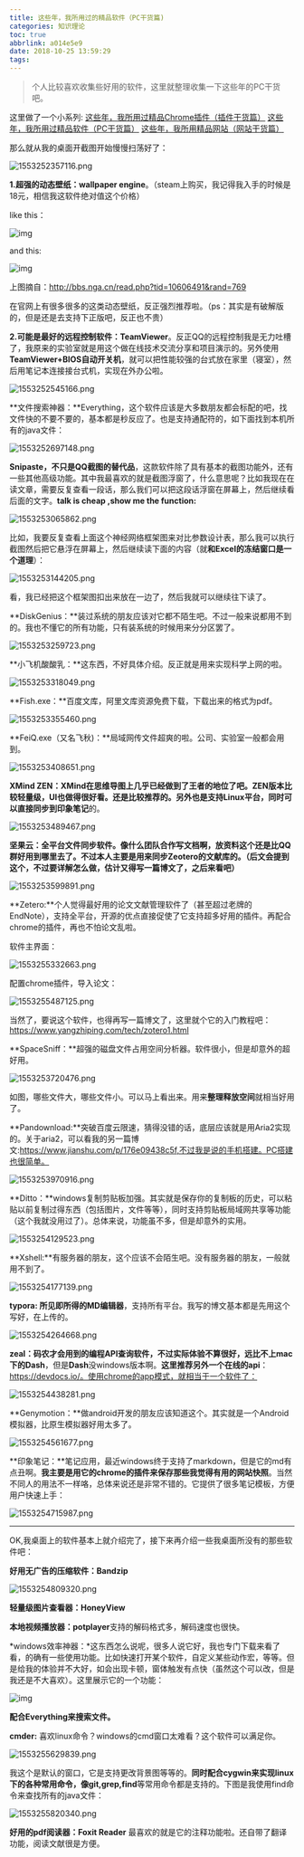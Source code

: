 ```yaml
---
title: 这些年，我所用过的精品软件（PC干货篇)
categories: 知识理论
toc: true
abbrlink: a014e5e9
date: 2018-10-25 13:59:29
tags:
---
```


> 个人比较喜欢收集些好用的软件，这里就整理收集一下这些年的PC干货吧。

这里做了一个小系列:
[这些年，我所用过精品Chrome插件（插件干货篇）](https://www.ravenxrz.ink/archives/ck27cjw8y004qrwvm1hxjbs14/)
[这些年，我所用过精品软件（PC干货篇）](https://www.ravenxrz.ink/archives/ck27cjw8z004trwvm2lmcfysd/)
[这些年，我所用精品网站（网站干货篇）](https://www.ravenxrz.ink/archives/ck27cjw8x004orwvmedxl7ha1/)


那么就从我的桌面开截图开始慢慢扫荡好了：
<!-- more -->
![1553252357116.png](https://pic.superbed.cn/item/5cfbb471451253d178d9b001.png)


**1.超强的动态壁纸：wallpaper engine**。（steam上购买，我记得我入手的时候是18元，相信我这软件绝对值这个价格）

like this：

![img](https://pic.superbed.cn/item/5cfbb50e451253d178d9ba01.gif)

and this:

![img](https://pic2.superbed.cn/item/5cfbb517451253d178d9ba96.gif)

上图摘自：http://bbs.nga.cn/read.php?tid=10606491&rand=769

在官网上有很多很多的这类动态壁纸，反正强烈推荐啦。（ps：其实是有破解版的，但是还是去支持下正版吧，反正也不贵）

**2.可能是最好的远程控制软件：TeamViewer**。反正QQ的远程控制我是无力吐槽了，我原来的实验室就是用这个做在线技术交流分享和项目演示的。另外使用**TeamViewer+BIOS自动开关机**，就可以把性能较强的台式放在家里（寝室），然后用笔记本连接接台式机，实现在外办公啦。

![1553252545166.png](https://pic2.superbed.cn/item/5cfbb522451253d178d9bbb8.png)


**文件搜索神器：**Everything，这个软件应该是大多数朋友都会标配的吧，找文件快的不要不要的，基本都是秒反应了。也是支持通配符的，如下面找到本机所有的java文件：

![1553252697148.png](https://pic.superbed.cn/item/5cfbb524451253d178d9bc0e.png)


**Snipaste，不只是QQ截图的替代品**，这款软件除了具有基本的截图功能外，还有一些其他高级功能。其中我最喜欢的就是截图浮窗了，什么意思呢？比如我现在在读文章，需要反复查看一段话，那么我们可以把这段话浮窗在屏幕上，然后继续看后面的文字。**talk is cheap ,show me the function:**

![1553253065862.png](https://pic1.superbed.cn/item/5cfbb525451253d178d9bc60.png)

比如，我要反复查看上面这个神经网络框架图来对比参数设计表，那么我可以执行截图然后把它悬浮在屏幕上，然后继续读下面的内容（就**和Excel的冻结窗口是一个道理**）：

![1553253144205.png](https://pic.superbed.cn/item/5cfbb528451253d178d9bca2.png)

看，我已经把这个框架图扣出来放在一边了，然后我就可以继续往下读了。

**DiskGenius：**装过系统的朋友应该对它都不陌生吧。不过一般来说都用不到的。我也不懂它的所有功能，只有装系统的时候用来分分区罢了。

![1553253259723.png](https://pic.superbed.cn/item/5cfbb52a451253d178d9bd00.png)


**小飞机酸酸乳：**这东西，不好具体介绍。反正就是用来实现科学上网的啦。

![1553253318049.png](https://pic3.superbed.cn/item/5cfbb52c451253d178d9bd6e.png)

**Fish.exe：**百度文库，阿里文库资源免费下载，下载出来的格式为pdf。

![1553253355460.png](https://pic.superbed.cn/item/5cfbb52d451253d178d9bdc5.png)

**FeiQ.exe（又名飞秋)：**局域网传文件超爽的啦。公司、实验室一般都会用到。

![1553253408651.png](https://pic.superbed.cn/item/5cfbb52e451253d178d9be06.png)

**XMind ZEN：**XMind在思维导图上几乎已经做到了王者的地位了吧。ZEN版本比较轻量级，UI也做得很好看。还是比较推荐的。另外也是支持Linux平台，同时可以直接同步到**印象笔记**的。

![1553253489467.png](https://raw.githubusercontent.com/ravenxrz/BlogPic/master/img/3213538-91f7f360fa89d879.png)

**坚果云：**全平台文件同步软件。像什么团队合作写文档啊，放资料这个还是比QQ群好用到哪里去了。不过本人主要是用来**同步Zeotero的文献库的。（后文会提到这个，不过要详解怎么做，估计又得写一篇博文了，之后来看吧）**

![1553253599891.png](https://pic.superbed.cn/item/5cfbb530451253d178d9be3b.png)

**Zetero:**个人觉得最好用的论文文献管理软件了（甚至超过老牌的EndNote），支持全平台，开源的优点直接促使了它支持超多好用的插件。再配合chrome的插件，再也不怕论文乱啦。

软件主界面：

![1553255332663.png](https://pic1.superbed.cn/item/5cfbb531451253d178d9be71.png)

配置chrome插件，导入论文：

![1553255487125.png](https://pic.superbed.cn/item/5cfbb534451253d178d9bec4.png)

当然了，要说这个软件，也得再写一篇博文了，这里就个它的入门教程吧：https://www.yangzhiping.com/tech/zotero1.html

**SpaceSniff：**超强的磁盘文件占用空间分析器。软件很小，但是却意外的超好用。

![1553253720476.png](https://pic.superbed.cn/item/5cfbb537451253d178d9bf2b.png)

如图，哪些文件大，哪些文件小。可以马上看出来。用来**整理释放空间**就相当好用了。

**Pandownload:**突破百度云限速，猜得没错的话，底层应该就是用Aria2实现的。关于aria2，可以看我的另一篇博文:https://www.jianshu.com/p/176e09438c5f,不过我是说的手机搭建。PC搭建也很简单。

![1553253970916.png](https://pic1.superbed.cn/item/5cfbb53a451253d178d9bf90.png)

**Ditto：**windows复制剪贴板加强。其实就是保存你的复制板的历史，可以粘贴以前复制过得东西（包括图片，文件等等），同时支持剪贴板局域网共享等功能（这个我就没用过了）。总体来说，功能虽不多，但是却意外的实用。

![1553254129523.png](https://pic.superbed.cn/item/5cfbb53b451253d178d9bfc2.png)

**Xshell:**有服务器的朋友，这个应该不会陌生吧。没有服务器的朋友，一般就用不到了。

![1553254177139.png](https://pic2.superbed.cn/item/5cfbb541451253d178d9c037.png)

**typora:  所见即所得的MD编辑器**，支持所有平台。我写的博文基本都是先用这个写好，在上传的。

![1553254264668.png](https://pic.superbed.cn/item/5cfbb543451253d178d9c073.png)

**zeal：**码农才会用到的编程API查询软件，不过实际体验不算很好，远比不上**mac下的Dash**，但是**Dash**没windows版本啊。**这里推荐另外一个在线的api**：https://devdocs.io/。使用chrome的app模式，就相当于一个软件了：

![1553254438281.png](https://pic.superbed.cn/item/5cfbb544451253d178d9c0a6.png)

**Genymotion：**做android开发的朋友应该知道这个。其实就是一个Android模拟器，比原生模拟器好用太多了。

![1553254561677.png](https://pic.superbed.cn/item/5cfbb547451253d178d9c0fa.png)

**印象笔记：**笔记应用，最近windows终于支持了markdown，但是它的md有点丑啊。**我主要是用它的chrome的插件来保存那些我觉得有用的网站快照**。当然不同人的用法不一样咯，总体来说还是非常不错的。它提供了很多笔记模板，方便用户快速上手：

![1553254715987.png](https://pic2.superbed.cn/item/5cfbb548451253d178d9c131.png)

------------

OK,我桌面上的软件基本上就介绍完了，接下来再介绍一些我桌面所没有的那些软件吧：

**好用无广告的压缩软件：Bandzip**

![1553254809320.png](https://pic.superbed.cn/item/5cfbb54a451253d178d9c168.png)

**轻量级图片查看器：HoneyView**

**本地视频播放器：potplayer**支持的解码格式多，解码速度也很快。

*windows效率神器：*这东西怎么说呢，很多人说它好，我也专门下载来看了看，的确有一些使用功能。比如快速打开某个软件，自定义某些动作宏，等等。但是给我的体验并不大好，如会出现卡顿，窗体触发有点快（虽然这个可以改，但是我还是不大喜欢）。这里展示它的一个功能：

![img](https://pic3.superbed.cn/item/5cfbb54b451253d178d9c19e.gif)

**配合Everything来搜索文件。**


**cmder:** 喜欢linux命令？windows的cmd窗口太难看？这个软件可以满足你。

![1553255629839.png](https://pic2.superbed.cn/item/5cfbb54e451253d178d9c1e9.png)

我这个是默认的窗口，它是支持更改背景图等等的。**同时配合cygwin来实现linux下的各种常用命令，像git,grep,find**等常用命令都是支持的。下图是我使用find命令来查找所有的java文件：

![1553255820340.png](https://pic.superbed.cn/item/5cfbb54f451253d178d9c21c.png)

**好用的pdf阅读器：Foxit Reader** 最喜欢的就是它的注释功能啦。还自带了翻译功能，阅读文献很是方便。


